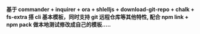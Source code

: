 #### 基于 commander + inquirer + ora + shlelljs + download-git-repo + chalk + fs-extra 搭 cli 基本模板，同时支持 git 远程仓库等其他特性, 配合 npm link + npm pack 做本地测试修改成自己的模板.....
